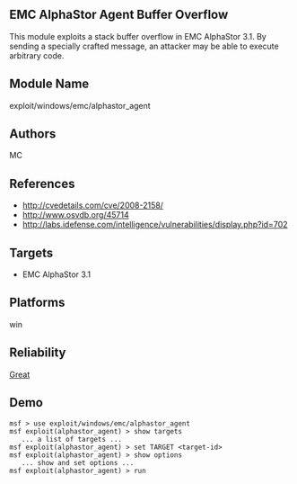## EMC AlphaStor Agent Buffer Overflow

This module exploits a stack buffer overflow in EMC 
AlphaStor 3.1. By sending a specially crafted message, an 
attacker may be able to execute arbitrary code.


## Module Name
exploit/windows/emc/alphastor_agent

## Authors
MC


## References
* http://cvedetails.com/cve/2008-2158/
* http://www.osvdb.org/45714
* http://labs.idefense.com/intelligence/vulnerabilities/display.php?id=702



## Targets
* EMC AlphaStor 3.1


## Platforms
win

## Reliability
[Great](https://github.com/rapid7/metasploit-framework/wiki/Exploit-Ranking)

## Demo

```
msf > use exploit/windows/emc/alphastor_agent
msf exploit(alphastor_agent) > show targets
   ... a list of targets ...
msf exploit(alphastor_agent) > set TARGET <target-id>
msf exploit(alphastor_agent) > show options
   ... show and set options ...
msf exploit(alphastor_agent) > run
```
    
    